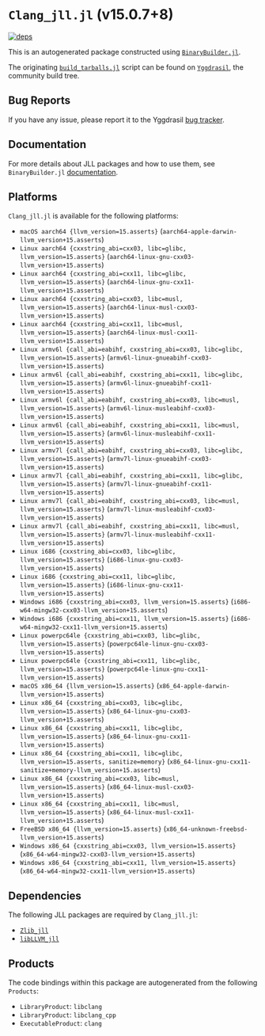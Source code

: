 # `Clang_jll.jl` (v15.0.7+8)

[![deps](https://juliahub.com/docs/Clang_jll/deps.svg)](https://juliahub.com/ui/Packages/Clang_jll/mPCVY?page=2)

This is an autogenerated package constructed using [`BinaryBuilder.jl`](https://github.com/JuliaPackaging/BinaryBuilder.jl).

The originating [`build_tarballs.jl`](https://github.com/JuliaPackaging/Yggdrasil/blob/daf97ac883e87690443d78011c098b918ea10524/L/LLVM/Clang@15/build_tarballs.jl) script can be found on [`Yggdrasil`](https://github.com/JuliaPackaging/Yggdrasil/), the community build tree.

## Bug Reports

If you have any issue, please report it to the Yggdrasil [bug tracker](https://github.com/JuliaPackaging/Yggdrasil/issues).

## Documentation

For more details about JLL packages and how to use them, see `BinaryBuilder.jl` [documentation](https://docs.binarybuilder.org/stable/jll/).

## Platforms

`Clang_jll.jl` is available for the following platforms:

* `macOS aarch64 {llvm_version=15.asserts}` (`aarch64-apple-darwin-llvm_version+15.asserts`)
* `Linux aarch64 {cxxstring_abi=cxx03, libc=glibc, llvm_version=15.asserts}` (`aarch64-linux-gnu-cxx03-llvm_version+15.asserts`)
* `Linux aarch64 {cxxstring_abi=cxx11, libc=glibc, llvm_version=15.asserts}` (`aarch64-linux-gnu-cxx11-llvm_version+15.asserts`)
* `Linux aarch64 {cxxstring_abi=cxx03, libc=musl, llvm_version=15.asserts}` (`aarch64-linux-musl-cxx03-llvm_version+15.asserts`)
* `Linux aarch64 {cxxstring_abi=cxx11, libc=musl, llvm_version=15.asserts}` (`aarch64-linux-musl-cxx11-llvm_version+15.asserts`)
* `Linux armv6l {call_abi=eabihf, cxxstring_abi=cxx03, libc=glibc, llvm_version=15.asserts}` (`armv6l-linux-gnueabihf-cxx03-llvm_version+15.asserts`)
* `Linux armv6l {call_abi=eabihf, cxxstring_abi=cxx11, libc=glibc, llvm_version=15.asserts}` (`armv6l-linux-gnueabihf-cxx11-llvm_version+15.asserts`)
* `Linux armv6l {call_abi=eabihf, cxxstring_abi=cxx03, libc=musl, llvm_version=15.asserts}` (`armv6l-linux-musleabihf-cxx03-llvm_version+15.asserts`)
* `Linux armv6l {call_abi=eabihf, cxxstring_abi=cxx11, libc=musl, llvm_version=15.asserts}` (`armv6l-linux-musleabihf-cxx11-llvm_version+15.asserts`)
* `Linux armv7l {call_abi=eabihf, cxxstring_abi=cxx03, libc=glibc, llvm_version=15.asserts}` (`armv7l-linux-gnueabihf-cxx03-llvm_version+15.asserts`)
* `Linux armv7l {call_abi=eabihf, cxxstring_abi=cxx11, libc=glibc, llvm_version=15.asserts}` (`armv7l-linux-gnueabihf-cxx11-llvm_version+15.asserts`)
* `Linux armv7l {call_abi=eabihf, cxxstring_abi=cxx03, libc=musl, llvm_version=15.asserts}` (`armv7l-linux-musleabihf-cxx03-llvm_version+15.asserts`)
* `Linux armv7l {call_abi=eabihf, cxxstring_abi=cxx11, libc=musl, llvm_version=15.asserts}` (`armv7l-linux-musleabihf-cxx11-llvm_version+15.asserts`)
* `Linux i686 {cxxstring_abi=cxx03, libc=glibc, llvm_version=15.asserts}` (`i686-linux-gnu-cxx03-llvm_version+15.asserts`)
* `Linux i686 {cxxstring_abi=cxx11, libc=glibc, llvm_version=15.asserts}` (`i686-linux-gnu-cxx11-llvm_version+15.asserts`)
* `Windows i686 {cxxstring_abi=cxx03, llvm_version=15.asserts}` (`i686-w64-mingw32-cxx03-llvm_version+15.asserts`)
* `Windows i686 {cxxstring_abi=cxx11, llvm_version=15.asserts}` (`i686-w64-mingw32-cxx11-llvm_version+15.asserts`)
* `Linux powerpc64le {cxxstring_abi=cxx03, libc=glibc, llvm_version=15.asserts}` (`powerpc64le-linux-gnu-cxx03-llvm_version+15.asserts`)
* `Linux powerpc64le {cxxstring_abi=cxx11, libc=glibc, llvm_version=15.asserts}` (`powerpc64le-linux-gnu-cxx11-llvm_version+15.asserts`)
* `macOS x86_64 {llvm_version=15.asserts}` (`x86_64-apple-darwin-llvm_version+15.asserts`)
* `Linux x86_64 {cxxstring_abi=cxx03, libc=glibc, llvm_version=15.asserts}` (`x86_64-linux-gnu-cxx03-llvm_version+15.asserts`)
* `Linux x86_64 {cxxstring_abi=cxx11, libc=glibc, llvm_version=15.asserts}` (`x86_64-linux-gnu-cxx11-llvm_version+15.asserts`)
* `Linux x86_64 {cxxstring_abi=cxx11, libc=glibc, llvm_version=15.asserts, sanitize=memory}` (`x86_64-linux-gnu-cxx11-sanitize+memory-llvm_version+15.asserts`)
* `Linux x86_64 {cxxstring_abi=cxx03, libc=musl, llvm_version=15.asserts}` (`x86_64-linux-musl-cxx03-llvm_version+15.asserts`)
* `Linux x86_64 {cxxstring_abi=cxx11, libc=musl, llvm_version=15.asserts}` (`x86_64-linux-musl-cxx11-llvm_version+15.asserts`)
* `FreeBSD x86_64 {llvm_version=15.asserts}` (`x86_64-unknown-freebsd-llvm_version+15.asserts`)
* `Windows x86_64 {cxxstring_abi=cxx03, llvm_version=15.asserts}` (`x86_64-w64-mingw32-cxx03-llvm_version+15.asserts`)
* `Windows x86_64 {cxxstring_abi=cxx11, llvm_version=15.asserts}` (`x86_64-w64-mingw32-cxx11-llvm_version+15.asserts`)

## Dependencies

The following JLL packages are required by `Clang_jll.jl`:

* [`Zlib_jll`](https://github.com/JuliaBinaryWrappers/Zlib_jll.jl)
* [`libLLVM_jll`](https://github.com/JuliaBinaryWrappers/libLLVM_jll.jl)

## Products

The code bindings within this package are autogenerated from the following `Products`:

* `LibraryProduct`: `libclang`
* `LibraryProduct`: `libclang_cpp`
* `ExecutableProduct`: `clang`
